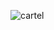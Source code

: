 ![cartel](https://github.com/mathieuwillett/h24-v11_inspirations_willett/assets/143769896/3e0e9a25-f115-4cf6-9d0e-1c6ad507dd54)

